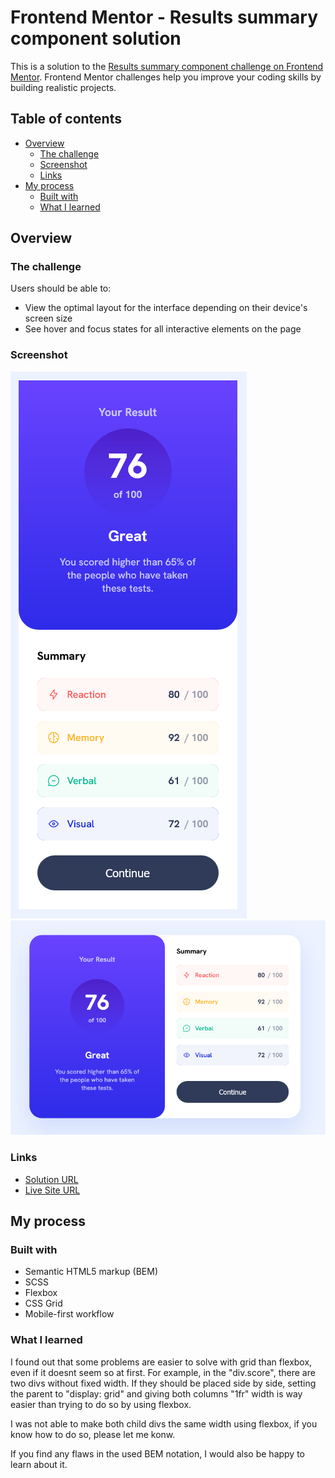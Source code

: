 # Frontend Mentor - Results summary component solution

This is a solution to the [Results summary component challenge on Frontend Mentor](https://www.frontendmentor.io/challenges/results-summary-component-CE_K6s0maV). Frontend Mentor challenges help you improve your coding skills by building realistic projects. 

## Table of contents

- [Overview](#overview)
  - [The challenge](#the-challenge)
  - [Screenshot](#screenshot)
  - [Links](#links)
- [My process](#my-process)
  - [Built with](#built-with)
  - [What I learned](#what-i-learned)

## Overview

### The challenge

Users should be able to:

- View the optimal layout for the interface depending on their device's screen size
- See hover and focus states for all interactive elements on the page

### Screenshot

![](./screenshots/desktop.png)
![](./screenshots/mobile.png)

### Links

- [Solution URL](https://github.com/markuskulmer/frontend-mentor/tree/main/results-summary-component-main)
- [Live Site URL](https://63f1d2519a6b0f00086c44f7--bejewelled-stroopwafel-169c8a.netlify.app/results-summary-component-main)

## My process

### Built with

- Semantic HTML5 markup (BEM)
- SCSS
- Flexbox
- CSS Grid
- Mobile-first workflow

### What I learned

I found out that some problems are easier to solve with grid than flexbox, even if it doesnt seem so at first.
For example, in the "div.score", there are two divs without fixed width. If they should be placed side by side, setting the parent to "display: grid" and giving both columns "1fr" width is way easier than trying to do so by using flexbox.

I was not able to make both child divs the same width using flexbox, if you know how to do so, please let me konw.

If you find any flaws in the used BEM notation, I would also be happy to learn about it.